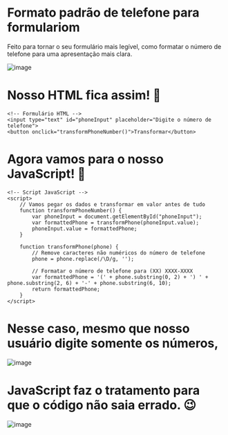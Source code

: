 # Formato padrão de telefone para formulariom 

Feito para tornar o seu formulário mais legível, como formatar o número de telefone para uma apresentação mais clara.



![image](https://github.com/Rafael-Teles-Alves/formato-Telefone-Formulario/assets/94096413/678ebe42-7f72-45dd-9fe4-7c18c0930a7a)

#  Nosso HTML fica assim! 🌟

    <!-- Formulário HTML -->
    <input type="text" id="phoneInput" placeholder="Digite o número de telefone">
    <button onclick="transformPhoneNumber()">Transformar</button>


# Agora vamos para o nosso JavaScript! 🚀

    <!-- Script JavaScript -->
    <script>
        // Vamos pegar os dados e transformar em valor antes de tudo
        function transformPhoneNumber() {
            var phoneInput = document.getElementById("phoneInput");
            var formattedPhone = transformPhone(phoneInput.value);
            phoneInput.value = formattedPhone;
        }
    
        function transformPhone(phone) {
            // Remove caracteres não numéricos do número de telefone
            phone = phone.replace(/\D/g, '');
    
            // Formatar o número de telefone para (XX) XXXX-XXXX
            var formattedPhone = '(' + phone.substring(0, 2) + ') ' + phone.substring(2, 6) + '-' + phone.substring(6, 10);
            return formattedPhone;
        }
    </script>

# Nesse caso, mesmo que nosso usuário digite somente os números, 

![image](https://github.com/Rafael-Teles-Alves/formato-Telefone-Formulario/assets/94096413/de4ef129-48b1-4f51-a98b-4ff31bab50bc)


# JavaScript faz o tratamento para que o código não saia errado. 😉

![image](https://github.com/Rafael-Teles-Alves/formato-Telefone-Formulario/assets/94096413/716213ed-4e26-4abf-99c7-b54f09741fd1)



